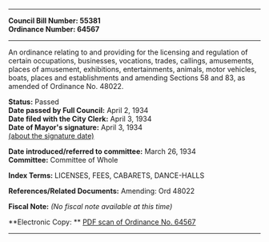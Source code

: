 * * * * *  
  
**Council Bill Number: [](#h0)[](#h2)55381**   
**Ordinance Number: 64567**  
  
* * * * *  
  
An ordinance relating to and providing for the licensing and regulation of certain occupations, businesses, vocations, trades, callings, amusements, places of amusement, exhibitions, entertainments, animals, motor vehicles, boats, places and establishments and amending Sections 58 and 83, as amended of Ordinance No. 48022.  
  
**Status:** Passed   
**Date passed by Full Council:** April 2, 1934   
**Date filed with the City Clerk:** April 3, 1934   
**Date of Mayor's signature:** April 3, 1934   
[(about the signature date)](/~public/approvaldate.htm)   
  
  
**Date introduced/referred to committee:** March 26, 1934   
**Committee:** Committee of Whole   
  
**Index Terms:** LICENSES, FEES, CABARETS, DANCE-HALLS  
  
**References/Related Documents:** Amending: Ord 48022  
  
**Fiscal Note:** *(No fiscal note available at this time)*  
  
**Electronic Copy: ** [PDF scan of Ordinance No. 64567](/~archives/Ordinances/Ord_64567.pdf)  
  
* * * * *  
